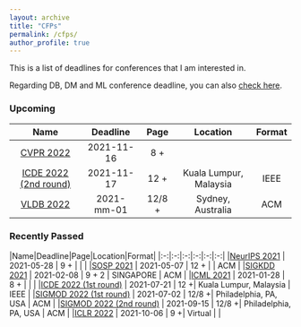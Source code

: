 ```yaml
---
layout: archive
title: "CFPs"
permalink: /cfps/
author_profile: true
---
```




This is a list of deadlines for conferences that I am interested in.

Regarding DB, DM and ML conference deadline, you can also [check here](https://cddl.lihui.info/?sub=DM,DB,ML).

### Upcoming

|Name|Deadline|Page|Location|Format|
|:-:|:-:|:-:|:-:|:-:|
|[CVPR 2022](http://cvpr2022.thecvf.com/)   | 2021-11-16  | 8 +|             |   |
|[ICDE 2022 (2nd round)](https://icde2022.ieeecomputer.my/important-dates/)   | 2021-11-17  | 12 +|    Kuala Lumpur, Malaysia         | IEEE   |
|[VLDB 2022](https://vldb.org/2022/)                            | 2021-mm-01                | 12/8 +  |  Sydney, Australia        | ACM    |

### Recently Passed

|Name|Deadline|Page|Location|Format|
|:-:|:-:|:-:|:-:|:-:|:-:|
|[NeurIPS 2021](https://nips.cc/) | 2021-05-28                | 9 +  |     |   |
|[SOSP 2021](https://sosp2021.mpi-sws.org/) | 2021-05-07                | 12 +  |     | ACM  |
|[SIGKDD 2021](https://www.kdd.org/kdd2021/calls/view/call-for-research-track-papers) | 2021-02-08                | 9 + 2 | SINGAPORE     | ACM |
|[ICML 2021](https://icml.cc/Conferences/2021/Dates) | 2021-01-28                | 8 +  |     |   |
|[ICDE 2022 (1st round)](https://icde2022.ieeecomputer.my/important-dates/)   | 2021-07-21  | 12 +|    Kuala Lumpur, Malaysia           | IEEE   |
|[SIGMOD 2022 (1st round)](https://2022.sigmod.org/calls_papers_important_dates.shtml)   | 2021-07-02  | 12/8 +|    Philadelphia, PA, USA           | ACM   |
|[SIGMOD 2022 (2nd round)](https://2022.sigmod.org/calls_papers_important_dates.shtml)   | 2021-09-15  | 12/8 +|    Philadelphia, PA, USA           | ACM   |
|[ICLR 2022](https://iclr.cc/Conferences/2022/Dates)   | 2021-10-06  | 9 +|    Virtual         |   |

